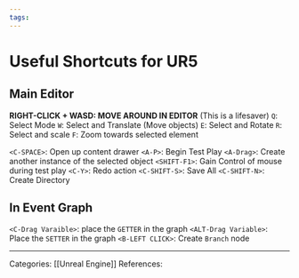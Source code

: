 ```yaml
---
tags:
---
```

# Useful Shortcuts for UR5

## Main Editor
**RIGHT-CLICK + WASD: MOVE AROUND IN EDITOR** (This is a lifesaver)
`Q`: Select Mode
`W`: Select and Translate (Move objects)
`E`: Select and Rotate
`R`: Select and scale
`F`: Zoom towards selected element

`<C-SPACE>`: Open up content drawer
`<A-P>`: Begin Test Play
`<A-Drag>`: Create another instance of the selected object
`<SHIFT-F1>`: Gain Control of mouse during test play
`<C-Y>`: Redo action
`<C-SHIFT-S>`: Save All
`<C-SHIFT-N>`: Create Directory

## In Event Graph
`<C-Drag Varaible>`: place the `GETTER` in the graph
`<ALT-Drag Variable>`: Place the `SETTER` in the graph
`<B-LEFT CLICK>`: Create `Branch` node


---
Categories: [[Unreal Engine]]
References:
